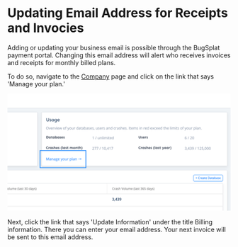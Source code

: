 # Updating Email Address for Receipts and Invocies

Adding or updating your business email is possible through the BugSplat payment portal. Changing this email address will alert who receives invoices and receipts for monthly billed plans.

To do so, navigate to the [Company](https://app.bugsplat.com/v2/company) page and click on the link that says 'Manage your plan.'

![Update Plan Credit Card](../../../.gitbook/assets/manage-your-plan-1.png)

Next, click the link that says 'Update Information' under the title Billing information. There you can enter your email address. Your next invoice will be sent to this email address.

